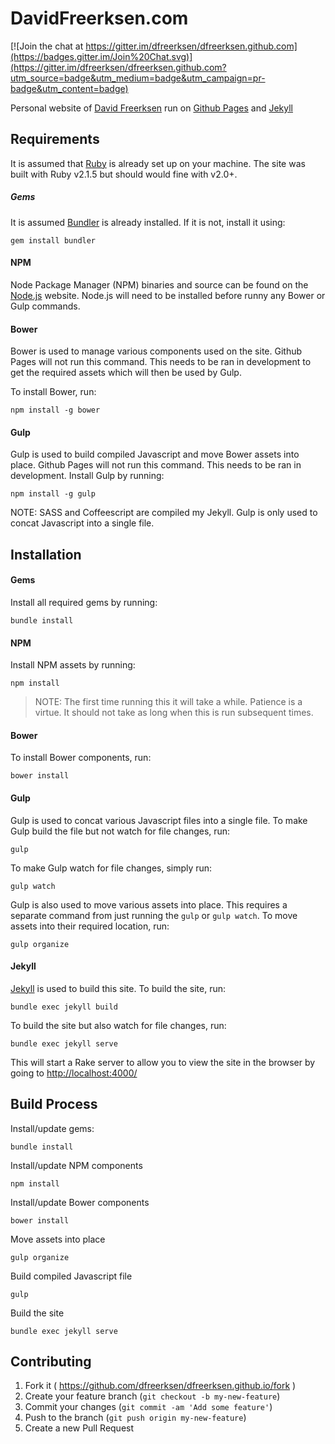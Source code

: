 # DavidFreerksen.com

[![Join the chat at https://gitter.im/dfreerksen/dfreerksen.github.com](https://badges.gitter.im/Join%20Chat.svg)](https://gitter.im/dfreerksen/dfreerksen.github.com?utm_source=badge&utm_medium=badge&utm_campaign=pr-badge&utm_content=badge)

Personal website of [David Freerksen](http://www.davidfreerksen.com) run on [Github Pages](https://pages.github.com/) and [Jekyll](http://jekyllrb.com/)


## Requirements

It is assumed that [Ruby](http://www.ruby-lang.org) is already set up on your machine. The site was built with Ruby v2.1.5 but should would fine with v2.0+.

##### Gems

It is assumed [Bundler](http://bundler.io/) is already installed. If it is not, install it using:

```
gem install bundler
```

#### NPM

Node Package Manager (NPM) binaries and source can be found on the [Node.js](http://nodejs.org/download/) website. Node.js will need to be installed before runny any Bower or Gulp commands.

#### Bower

Bower is used to manage various components used on the site. Github Pages will not run this command. This needs to be ran in development to get the required assets which will then be used by Gulp.

To install Bower, run:

```
npm install -g bower
```

#### Gulp

Gulp is used to build compiled Javascript and move Bower assets into place. Github Pages will not run this command. This needs to be ran in development. Install Gulp by running:

```
npm install -g gulp
```

NOTE: SASS and Coffeescript are compiled my Jekyll. Gulp is only used to concat Javascript into a single file.  


## Installation

#### Gems

Install all required gems by running:

```
bundle install
```

#### NPM

Install NPM assets by running:

```
npm install
```

> NOTE: The first time running this it will take a while. Patience is a virtue. It should not take as long when this is run subsequent times.

#### Bower

To install Bower components, run:

```
bower install
```

#### Gulp

Gulp is used to concat various Javascript files into a single file. To make Gulp build the file but not watch for file changes, run:

```
gulp
```

To make Gulp watch for file changes, simply run:

```
gulp watch
```

Gulp is also used to move various assets into place. This requires a separate command from just running the `gulp` or `gulp watch`. To move assets into their required location, run:

```
gulp organize
```

#### Jekyll

[Jekyll](http://jekyllrb.com/) is used to build this site. To build the site, run:

```
bundle exec jekyll build
```

To build the site but also watch for file changes, run:

```
bundle exec jekyll serve
```

This will start a Rake server to allow you to view the site in the browser by going to [http://localhost:4000/](http://localhost:4000/)


## Build Process

Install/update gems:

```
bundle install
```

Install/update NPM components

```
npm install
```

Install/update Bower components

```
bower install
```

Move assets into place

```
gulp organize
```

Build compiled Javascript file

```
gulp
```

Build the site

```
bundle exec jekyll serve
```


## Contributing

1. Fork it ( https://github.com/dfreerksen/dfreerksen.github.io/fork )
2. Create your feature branch (`git checkout -b my-new-feature`)
3. Commit your changes (`git commit -am 'Add some feature'`)
4. Push to the branch (`git push origin my-new-feature`)
5. Create a new Pull Request
